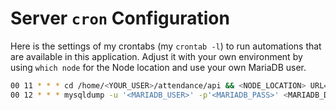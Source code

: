 # Server `cron` Configuration

Here is the settings of my crontabs (my `crontab -l`) to run automations that are available in this application. Adjust it with your own environment by using `which node` for the Node location and use your own MariaDB user.

```bash
00 11 * * * cd /home/<YOUR_USER>/attendance/api && <NODE_LOCATION> URL=<YOUR_HOSTED_URL> yarn reminder
00 12 * * * mysqldump -u '<MARIADB_USER>' -p'<MARIADB_PASS>' <MARIADB_DBNAME> <BACKUP_LOCATION>
```
